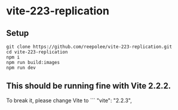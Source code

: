 # vite-223-replication

## Setup

```
git clone https://github.com/reepolee/vite-223-replication.git
cd vite-223-replication
npm i
npm run build:images
npm run dev
```

## This should be running fine with Vite 2.2.2. 

To break it, please change Vite to ```
"vite": "2.2.3",
```
